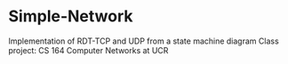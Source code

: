 # Simple-Network
Implementation of RDT-TCP and UDP from a state machine diagram
Class project: CS 164 Computer Networks at UCR
